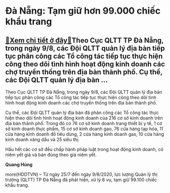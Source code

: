 Đà Nẵng: Tạm giữ hơn 99.000 chiếc khẩu trang
============================================

[:gift:Xem chi tiết ở đây:gift:](https://hddtvn.com/da-nang-tam-giu-hon-99-000-chiec-khau-trang/)Theo Cục QLTT TP Đà Nẵng, trong ngày 9/8, các Đội QLTT quản lý địa bàn tiếp tục phân công các Tổ công tác tiếp tục thực hiện công theo dõi tình hình hoạt động kinh doanh các chợ truyền thống trên địa bàn thành phố. Cụ thể, các Đội QLTT quản lý địa bàn …
---------------------------------------------------------------------------------------------------------------------------------------------------------------------------------------------------------------------------------------------------------------------------------------


Theo Cục QLTT TP Đà Nẵng, trong ngày 9/8, các Đội QLTT quản lý địa bàn tiếp tục phân công các Tổ công tác tiếp tục thực hiện công theo dõi tình hình hoạt động kinh doanh các chợ truyền thống trên địa bàn thành phố.


Cụ thể, các Đội QLTT quản lý địa bàn đã phân công các Tổ công tác thực hiện theo dõi tình hình hoạt động kinh doanh của 216 cơ sở kinh doanh trên địa bàn thành phố. Trong đó có 76 cơ sở kinh doanh trang thiết bị y tế, 1 cơ sở kinh doanh thực phẩm, 15 cơ sở kinh doanh gạo, 76 cửa hàng tạp hóa, 11 cửa hàng kinh doanh đồ tiêu dùng, 2 cửa hàng kinh doanh gas, 10 cửa hàng kinh doanh xăng dầu và 25 siêu thị.


Hầu hết các cơ sở đều chấp hành pháp luật trong hoạt động kinh doanh, có niêm yết giá và bán đúng theo giá niêm yết.




**Quang Hùng**



more(HDDTVN) – Từ ngày 25/7 đến ngày 9/8/2020, lực lượng Quản lý thị trường (QLTT) TP Đà Nẵng đã phát hiện, xử lý 8 vụ, tạm giữ 99.100 chiếc khẩu trang.

